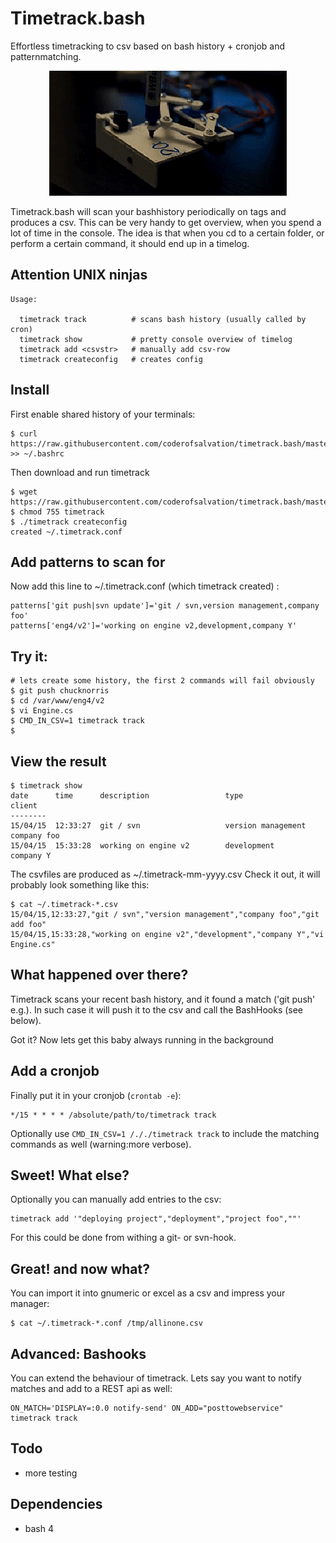 Timetrack.bash
==============
Effortless timetracking to csv based on bash history + cronjob and patternmatching.

<center><img alt="" src=".res/anim.gif"/></center>

Timetrack.bash will scan your bashhistory periodically on tags and produces a csv.
This can be very handy to get overview, when you spend a lot of time in the console.
The idea is that when you cd to a certain folder, or perform a certain command, it should end up in a timelog.

## Attention UNIX ninjas 

    Usage:

      timetrack track          # scans bash history (usually called by cron)
      timetrack show           # pretty console overview of timelog 
      timetrack add <csvstr>   # manually add csv-row
      timetrack createconfig   # creates config

## Install

First enable shared history of your terminals:

    $ curl https://raw.githubusercontent.com/coderofsalvation/timetrack.bash/master/.bashrc >> ~/.bashrc

Then download and run timetrack

    $ wget https://raw.githubusercontent.com/coderofsalvation/timetrack.bash/master/timetrack 
    $ chmod 755 timetrack
    $ ./timetrack createconfig 
    created ~/.timetrack.conf

## Add patterns to scan for

Now add this line to ~/.timetrack.conf (which timetrack created) :

    patterns['git push|svn update']='git / svn,version management,company foo'
    patterns['eng4/v2']='working on engine v2,development,company Y'
    
## Try it:

    # lets create some history, the first 2 commands will fail obviously
    $ git push chucknorris
    $ cd /var/www/eng4/v2
    $ vi Engine.cs
    $ CMD_IN_CSV=1 timetrack track
    $


## View the result 

    $ timetrack show 
    date      time      description                 type                client
    --------
    15/04/15  12:33:27  git / svn                   version management  company foo
    15/04/15  15:33:28  working on engine v2        development         company Y

The csvfiles are produced as ~/.timetrack-mm-yyyy.csv
Check it out, it will probably look something like this:
    
    $ cat ~/.timetrack-*.csv 
    15/04/15,12:33:27,"git / svn","version management","company foo","git add foo"
    15/04/15,15:33:28,"working on engine v2","development","company Y","vi Engine.cs"

## What happened over there?

Timetrack scans your recent bash history, and it found a match ('git push' e.g.).
In such case it will push it to the csv and call the BashHooks (see below).

Got it?
Now lets get this baby always running in the background

## Add a cronjob

Finally put it in your cronjob (`crontab -e`):

    */15 * * * * /absolute/path/to/timetrack track 

Optionally use `CMD_IN_CSV=1 /././timetrack track` to include the matching commands as well (warning:more verbose).

## Sweet! What else?

Optionally you can manually add entries to the csv: 

    timetrack add '"deploying project","deployment","project foo",""'

For this could be done from withing a git- or svn-hook.

## Great! and now what?

You can import it into gnumeric or excel as a csv and impress your manager:

    $ cat ~/.timetrack-*.conf /tmp/allinone.csv

## Advanced: Bashooks

You can extend the behaviour of timetrack. Lets say you 
want to notify matches and add to a REST api as well:

    ON_MATCH='DISPLAY=:0.0 notify-send' ON_ADD="posttowebservice" timetrack track 

## Todo

* more testing 

## Dependencies

* bash 4
